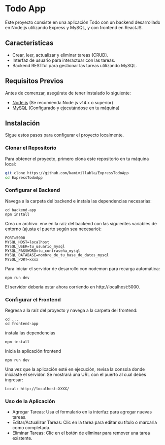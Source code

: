 # Todo App

Este proyecto consiste en una aplicación Todo con un backend desarrollado en Node.js utilizando Express y MySQL, y con frontend en ReactJS.

## Características

- Crear, leer, actualizar y eliminar tareas (CRUD).
- Interfaz de usuario para interactuar con las tareas.
- Backend RESTful para gestionar las tareas utilizando MySQL.

## Requisitos Previos

Antes de comenzar, asegúrate de tener instalado lo siguiente:

- [Node.js](https://nodejs.org/) (Se recomienda Node.js v14.x o superior)
- [MySQL](https://dev.mysql.com/downloads/mysql/) (Configurado y ejecutándose en tu máquina)

## Instalación

Sigue estos pasos para configurar el proyecto localmente.

### Clonar el Repositorio

Para obtener el proyecto, primero clona este repositorio en tu máquina local:

```bash
git clone https://github.com/kamivillabla/ExpressTodoApp
cd ExpressTodoApp

```

### Configurar el Backend

Navega a la carpeta del backend e instala las dependencias necesarias:

```
cd backend-app
npm install
```

Crea un archivo .env en la raíz del backend con las siguientes variables de entorno (ajusta el puerto según sea necesario):

```
PORT=5000
MYSQL_HOST=localhost
MYSQL_USER=tu_usuario_mysql
MYSQL_PASSWORD=tu_contraseña_mysql
MYSQL_DATABASE=nombre_de_tu_base_de_datos_mysql
MYSQL_PORT=xxxx

```

Para iniciar el servidor de desarrollo con nodemon para recarga automática:

```
npm run dev
```

El servidor debería estar ahora corriendo en http://localhost:5000.

### Configurar el Frontend

Regresa a la raíz del proyecto y navega a la carpeta del frontend:

```
cd ...
cd frontend-app
```

instala las dependencias

```
npm install

```

Inicia la aplicación frontend

```
npm run dev
```

Una vez que la aplicación esté en ejecución, revisa la consola donde iniciaste el servidor. Se mostrará una URL con el puerto al cual debes ingresar:

```
Local: http://localhost:XXXX/
```

### Uso de la Aplicación

- Agregar Tareas: Usa el formulario en la interfaz para agregar nuevas tareas.
- Editar/Actualizar Tareas: Clic en la tarea para editar su título o marcarla como completada.
- Eliminar Tareas: Clic en el botón de eliminar para remover una tarea existente.
